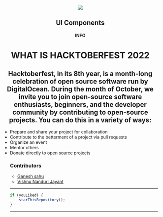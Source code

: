 <p align="center">
    <img src="https://technologyandsociety.org/wp-content/uploads/Logo-Color-1.jpg" />
    <h2 align="center">UI Components</h2>
    <h4 align="center">INFO</h4>
</p>

<p align="center">
	<h1 align="center"> WHAT IS HACKTOBERFEST 2022</h1>
	<h2 align="center">Hacktoberfest, in its 8th year, is a month-long celebration of open source software run by DigitalOcean. During the month of October, we invite you to join open-source software enthusiasts, beginners, and the developer community by contributing to open-source projects. You can do this in a variety of ways:</h2>
	<ul>
	<li>Prepare and share your project for collaboration</li>
	<li>Contribute to the betterment of a project via pull requests</li>
	<li>Organize an event
</li>
	<li>Mentor others
</li>
	<li>Donate directly to open source projects</li>

### Contributors

- [ Ganesh sahu](https://github.com/vibgyor786)
- [ Vishnu Nanduri Jayant](https://github.com/nandurijv)



---

```javascript
if (youLiked) {
	starThisRepository();
}
```

---

